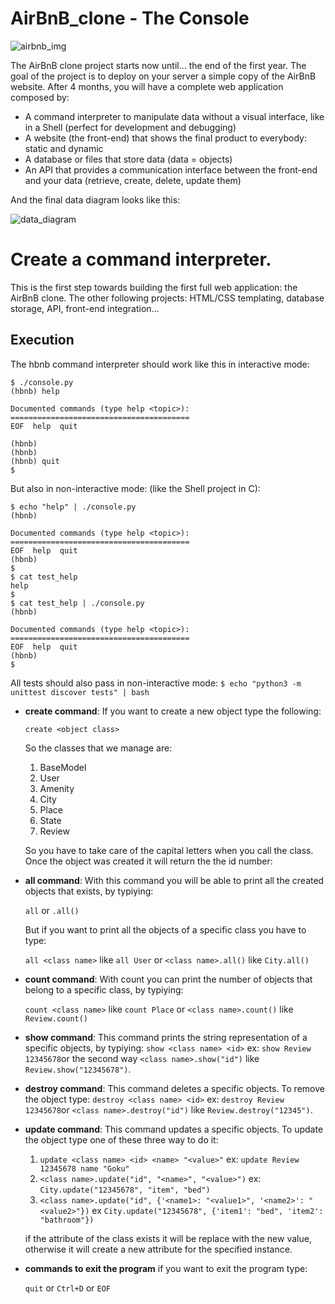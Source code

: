 # AirBnB_clone - The Console

![airbnb_img](https://i.imgur.com/U8B8g4H.png)

The AirBnB clone project starts now until… the end of the first year. The goal of the project is to deploy on your server a simple copy of the AirBnB website.
After 4 months, you will have a complete web application composed by:

* A command interpreter to manipulate data without a visual interface, like in a Shell (perfect for development and debugging)
* A website (the front-end) that shows the final product to everybody: static and dynamic
* A database or files that store data (data = objects)
* An API that provides a communication interface between the front-end and your data (retrieve, create, delete, update them)

And the final data diagram looks like this:

![data_diagram](https://i.imgur.com/4qOQO1A.png)
# Create a command interpreter.

This is the first step towards building the first full web application: the AirBnB clone.
The other following projects: HTML/CSS templating, database storage, API, front-end integration…


## Execution

The hbnb command interpreter should work like this in interactive mode:

```
$ ./console.py
(hbnb) help

Documented commands (type help <topic>):
========================================
EOF  help  quit

(hbnb) 
(hbnb) 
(hbnb) quit
$
```

But also in non-interactive mode: (like the Shell project in C):

```
$ echo "help" | ./console.py
(hbnb)

Documented commands (type help <topic>):
========================================
EOF  help  quit
(hbnb) 
$
$ cat test_help
help
$
$ cat test_help | ./console.py
(hbnb)

Documented commands (type help <topic>):
========================================
EOF  help  quit
(hbnb) 
$
```

All tests should also pass in non-interactive mode: ``` $ echo "python3 -m unittest discover tests" | bash ```


- **create command**:
   If you want to create a new object type the following:
   
    `create <object class>`
	
   So the classes that we manage are:
     
     1. BaseModel
     2. User
     3. Amenity
     4. City
     5. Place
     6. State
     7. Review


   So you have to take care of the capital letters when you call the class. Once the object was created it will return the the id number:

- **all command**: With this command you will be able to print all the created objects that exists, by typiying:
    
  `all` or `.all()`

  But if you want to print all the objects of a specific class you have to type:
	 
  `all <class name>` like `all User` or `<class name>.all()` like `City.all()`
	   
- **count command**:
  With count you can print the number of objects that belong to a specific class, by typiying:
  
  `count <class name>` like `count Place` or `<class name>.count()` like `Review.count()`
  
- **show command**:
  This command prints the string representation of a specific objects, by typiying:
  `show <class name> <id>` ex: `show Review 12345678`or the second way `<class name>.show("id")` like `Review.show("12345678")`.
  
- **destroy command**:
  This command deletes a specific objects. To remove the object type:
  `destroy <class name> <id>` ex: `destroy Review 12345678`or `<class name>.destroy("id")` like `Review.destroy("12345")`.
  
- **update command**:
  This command updates a specific objects. To update the object type one of these three way to do it:
  
  1. `update <class name> <id> <name> "<value>"` ex: `update Review 12345678 name "Goku"`
  2. `<class name>.update("id", "<name>", "<value>")` ex: `City.update("12345678", "item", "bed")`
  3.  `<class name>.update("id", {'<name1>: "<value1>", '<name2>': "<value2>"})` ex `City.update("12345678", {'item1': "bed", 'item2': "bathroom"})`
  
   if the attribute of the class exists it will be replace with the new value, otherwise it will create a new attribute for the specified instance.
   
- **commands to exit the program**
   if you want to exit the program type:
   
    `quit` or `Ctrl+D` or `EOF`
